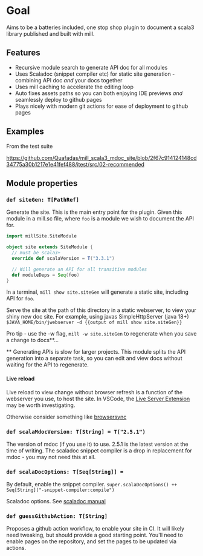 # Goal

Aims to be a batteries included, one stop shop plugin to document a scala3 library published and built with mill.

## Features

- Recursive module search to generate API doc for all modules
- Uses Scaladoc (snippet compiler etc) for static site generation - combining API doc _and_ your docs together
- Uses mill caching to accelerate the editing loop
- Auto fixes assets paths so you can both enjoying IDE previews _and_ seamlessly deploy to github pages
- Plays nicely with modern git actions for ease of deployment to github pages

## Examples

From the test suite

https://github.com/Quafadas/mill_scala3_mdoc_site/blob/2f67c914124148cd34775a30b1217e1e41fef488/itest/src/02-recommended



## Module properties

### `def siteGen: T[PathRef]`

Generate the site. This is the main entry point for the plugin. Given this module in a mill.sc file, where `foo` is a module we wish to document the API for.

```scala
import millSite.SiteModule

object site extends SiteModule {
  // must be scala3+
  override def scalaVersion = T("3.3.1")

  // Will generate an API for all transitive modules
  def moduleDeps = Seq(foo)
}
```
In a terminal, `mill show site.siteGen` will generate a static site, including API for `foo`.

Serve the site at the path of this directory in a static webserver, to view your shiny new doc site. For example, using javas SimpleHttpServer (java 18+)
`$JAVA_HOME/bin/jwebserver -d {{output of mill show site.siteGen}} `

Pro tip - use the -w flag, `mill -w site.siteGen` to regenerate when you save a change to docs**...

** Generating APIs is slow for larger projects. This module splits the API generation into a separate task, so you can edit and view docs without waiting for the API to regenerate.

#### Live reload
Live reload to view change without browser refresh is a function of the webserver you use, to host the site. In VSCode, the [Live Server Extension](https://marketplace.visualstudio.com/items?itemName=ritwickdey.LiveServer) may be worth investigating.

Otherwise consider something like [browsersync](https://www.browsersync.io/)


### `def scalaMdocVersion: T[String] = T("2.5.1")`

The version of mdoc (if you use it) to use. 2.5.1 is the latest version at the time of writing. The scaladoc snippet compiler is a drop in replacement for mdoc - you may not need this at all.

### `def scalaDocOptions: T[Seq[String]] = `

By default, enable the snippet compiler.
```super.scalaDocOptions() ++ Seq[String]("-snippet-compiler:compile")```

Scaladoc options. See
[scaladoc manual](https://docs.scala-lang.org/scala3/guides/scaladoc/index.html)

### `def guessGithubAction: T[String]`

Proposes a github action workflow, to enable your site in CI. It will likely need tweaking, but should provide a good starting point. You'll need to enable pages on the repository, and set the pages to be updated via actions.

